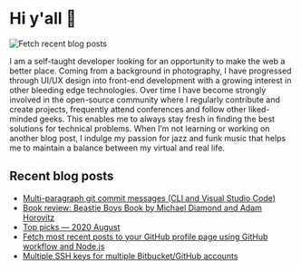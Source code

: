 # Hi y'all 👋

![Fetch recent blog posts](https://github.com/pawelgrzybek/pawelgrzybek/workflows/Fetch%20recent%20blog%20posts/badge.svg)

I am a self-taught developer looking for an opportunity to make the web a better place. Coming from a background in photography, I have progressed through UI/UX design into front-end development with a growing interest in other bleeding edge technologies. Over time I have become strongly involved in the open-source community where I regularly contribute and create projects, frequently attend conferences and follow other liked-minded geeks. This enables me to always stay fresh in finding the best solutions for technical problems. When I’m not learning or working on another blog post, I indulge my passion for jazz and funk music that helps me to maintain a balance between my virtual and real life.

## Recent blog posts

<!-- FEED-START -->
- [Multi-paragraph git commit messages (CLI and Visual Studio Code)](https://pawelgrzybek.com/multi-paragraph-git-commit-messages-cli-and-visual-studio-code/)
- [Book review: Beastie Boys Book by Michael Diamond and Adam Horovitz](https://pawelgrzybek.com/book-review-beastie-boys-book-by-michael-diamond-and-adam-horovitz/)
- [Top picks — 2020 August](https://pawelgrzybek.com/top-picks-2020-august/)
- [Fetch most recent posts to your GitHub profile page using GitHub workflow and Node.js](https://pawelgrzybek.com/fetch-most-recent-posts-to-your-github-profile-page-using-github-workflow-and-node-js/)
- [Multiple SSH keys for multiple Bitbucket/GitHub accounts](https://pawelgrzybek.com/multiple-ssh-keys-for-multiple-bitbucket-github-accounts/)
<!-- FEED-END -->